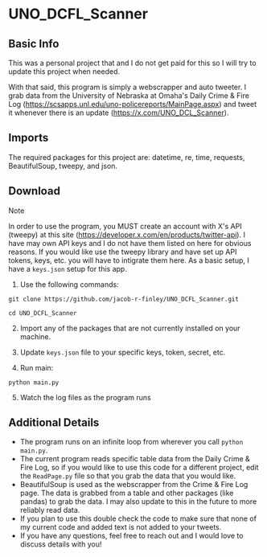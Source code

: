 # UNO_DCFL_Scanner
## Basic Info
This was a personal project that and I do not get paid for this so I will try to update this project when needed. 

With that said, this program is simply a webscrapper and auto tweeter. I grab data from the University of Nebraska at Omaha's Daily Crime & Fire Log (https://scsapps.unl.edu/uno-policereports/MainPage.aspx) and tweet it whenever there is an update (https://x.com/UNO_DCL_Scanner). 

## Imports
The required packages for this project are: datetime, re, time, requests, BeautifulSoup, tweepy, and json.

## Download
>[!NOTE]
> 
> In order to use the program, you MUST create an account with X's API (tweepy) at this site (https://developer.x.com/en/products/twitter-api). I have may own API keys and I do not have them listed on here for obvious reasons. If you would like use the tweepy library and have set up API tokens, keys, etc. you will have to intigrate them here. As a basic setup, I have a ```keys.json``` setup for this app. 


1. Use the following commands:

```
git clone https://github.com/jacob-r-finley/UNO_DCFL_Scanner.git

cd UNO_DCFL_Scanner
```
2. Import any of the packages that are not currently installed on your machine.

3. Update ```keys.json``` file to your specific keys, token, secret, etc.

4. Run main:
```
python main.py
```

5. Watch the log files as the program runs



## Additional Details
- The program runs on an infinite loop from wherever you call ```python main.py```. 
- The current program reads specific table data from the Daily Crime & Fire Log, so if you would like to use this code for a different project, edit the ```ReadPage.py``` file so that you grab the data that you would like. 
- BeautifulSoup is used as the webscrapper from the Crime & Fire Log page. The data is grabbed from a table and other packages (like pandas) to grab the data. I may also update to this in the future to more reliably read data.
- If you plan to use this double check the code to make sure that none of my current code and added text is not added to your tweets.
- If you have any questions, feel free to reach out and I would love to discuss details with you!
